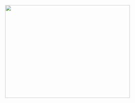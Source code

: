 
<img src="https://i.pinimg.com/736x/4c/0c/a6/4c0ca64cb6dbba5426daeb3bc59ffc6d.jpg" style="width:400px;height:300px;">
